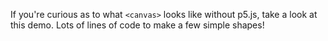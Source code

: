 If you're curious as to what `<canvas>` looks like without p5.js, take a look at this demo. Lots of lines of code to make a few simple shapes!